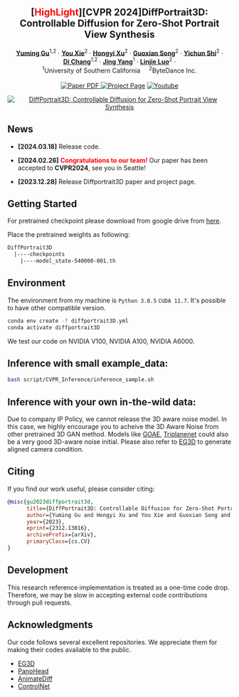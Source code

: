 

<p align="center">

  <h2 align="center">[<span style="color: red;">HighLight</span>][CVPR 2024]DiffPortrait3D: Controllable Diffusion for Zero-Shot Portrait View Synthesis </h2>
  <p align="center">
    <a href="https://www.yuming-gu.com/"><strong>Yuming Gu</strong></a><sup>1,2</sup>
    · 
    <a href="https://ge.in.tum.de/about/you-xie/"><strong>You Xie</strong></a><sup>2</sup>
    · 
    <a href="https://hongyixu37.github.io/homepage/"><strong>Hongyi Xu</strong></a><sup>2</sup>
    ·
    <a href="https://guoxiansong.github.io/homepage/index.html"><strong>Guoxian Song</strong></a><sup>2</sup>
    ·
    <a href="https://seasonsh.github.io/"><strong>Yichun Shi</strong></a><sup>2</sup>
    ·
    <br><a href="https://boese0601.github.io"><strong>Di Chang</strong></a><sup>1,2</sup>
    ·  
    <a href="https://jingyangcarl.com"><strong>Jing Yang</strong></a><sup>1</sup>
    ·
    <a href="http://linjieluo.com"><strong>Linjie Luo</strong></a><sup>2</sup>
    ·
    <br>
    <sup>1</sup>University of Southern California &nbsp;&nbsp;&nbsp; <sup>2</sup>ByteDance Inc.
    <br>
    </br>
        <a href="https://arxiv.org/abs/2312.13016">
        <img src='https://img.shields.io/badge/arXiv-DiffPortrait3D-green' alt='Paper PDF'>
        </a>
        <a href='https://freedomgu.github.io/DiffPortrait3D/'>
        <img src='https://img.shields.io/badge/Project_Page-DiffPortrait3D-blue' alt='Project Page'></a>
        <a href='https://www.youtube.com/watch?v=mI8RJ_f3Csw'>
        <img src='https://img.shields.io/badge/YouTube-DiffPortrait3D-rgb(255, 0, 0)' alt='Youtube'></a>
  </p>
    </p>
<div align="center">
  <a href="https://youtu.be/mI8RJ_f3Csw"><img src="./Figures/teaser.gif" alt="DiffPortrait3D: Controllable Diffusion for Zero-Shot Portrait View Synthesis"></a>
</div>


<!-- *We present DiffPortrait3D, a conditional diffusion model that is capable of synthesizing 3D-consistent photo-realistic novel views from as few as a single in-the-wild portrait. Specifically, given a single RGB input, we aim to synthesize plausible but consistent facial details rendered from novel camera views with retained both identity and facial expression. In lieu of time-consuming optimization and fine-tuning, our zero-shot method generalizes well to arbitrary face portraits with unposed camera views, extreme facial expressions, and diverse artistic depictions. At its core, we leverage the generative prior of 2D diffusion models pre-trained on large-scale image datasets as our rendering backbone, while the denoising is guided with disentangled attentive control of appearance and camera pose. To achieve this, we first inject the appearance context from the reference image into the self-attention layers of the frozen UNets. The rendering view is then manipulated with a novel conditional control module that interprets the camera pose by watching a condition image of a crossed subject from the same view. Furthermore, we insert a trainable cross-view attention module to enhance view consistency, which is further strengthened with a novel 3D-aware noise generation process during inference. We demonstrate state-of-the-art results both qualitatively and quantitatively on our challenging in-the-wild and multi-view benchmarks.* -->

<!-- *For avatar-centric video generation and animation, please also check our latest work <a href="">MagicAvatar</a>!* -->

## News
* **[2024.03.18]** Release code.
* **[2024.02.26]** <span style="color:red">**Congratulations to our team!**</span> Our paper has been accepted to <span > <b>CVPR2024</b></span>, see you in Seattle! 

* **[2023.12.28]** Release Diffportrait3D paper and project page.

## Getting Started

For pretrained checkpoint please download from google drive from [here](https://drive.google.com/file/d/14qzipHghFrs4CFpVo1xW9CZt8OGLJf9t/view?usp=drive_link).

Place the pretrained weights as following:

```bash
DiffPortrait3D
  |----checkpoints
    |----model_state-540000-001.th
```

## Environment
The environment from my machine is ```Python 3.8.5``` ```CUDA 11.7```. It's possible to have other compatible version.


```bash
conda env create -f diffportrait3D.yml
conda activate diffportrait3D
```

We test our code on NVIDIA V100, NVIDIA A100, NVIDIA A6000.
## Inference with small example_data:
```bash 
bash script/CVPR_Inference/inference_sample.sh
```
## Inference with your own in-the-wild data:

Due to company IP Policy, we cannot release the 3D aware noise model. In this case, we highly encourage you to acheive the 3D Aware Noise from other pretrained 3D GAN method. Models like [GOAE](https://github.com/jiangyzy/GOAE), [Triplanenet](https://github.com/anantarb/triplanenet) could also be a very good 3D-aware noise initial. Please also refer to [EG3D](https://nvlabs.github.io/eg3d/) to generate aligned camera condition.


## Citing
If you find our work useful, please consider citing:
```BibTeX
@misc{gu2023diffportrait3d,
      title={DiffPortrait3D: Controllable Diffusion for Zero-Shot Portrait View Synthesis}, 
      author={Yuming Gu and Hongyi Xu and You Xie and Guoxian Song and Yichun Shi and Di Chang and Jing Yang and Lingjie Luo},
      year={2023},
      eprint={2312.13016},
      archivePrefix={arXiv},
      primaryClass={cs.CV}
}
```

## Development

This research reference implementation is treated as a one-time code drop. Therefore, we may be slow in accepting external code contributions through pull requests.

## Acknowledgments

Our code follows several excellent repositories. We appreciate them for making their codes available to the public.
* [EG3D](https://nvlabs.github.io/eg3d/)
* [PanoHead](https://github.com/SizheAn/PanoHead)
* [AnimateDiff](https://github.com/guoyww/AnimateDiff)
* [ControlNet](https://github.com/lllyasviel/ControlNet)

